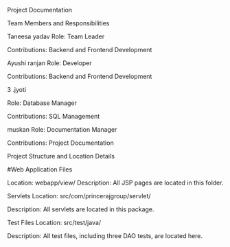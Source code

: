 Project Documentation

Team Members and Responsibilities

Taneesa yadav
Role: Team Leader

Contributions: Backend and Frontend Development

Ayushi ranjan
Role: Developer

Contributions: Backend and Frontend Development

3 .jyoti

Role: Database Manager

Contributions: SQL Management

 muskan
Role: Documentation Manager

Contributions: Project Documentation

Project Structure and Location Details

#Web Application Files

Location: webapp/view/
Description: All JSP pages are located in this folder.

Servlets
Location: src/com/princerajgroup/servlet/

Description: All servlets are located in this package.

Test Files
Location: src/test/java/

Description: All test files, including three DAO tests, are located here.
